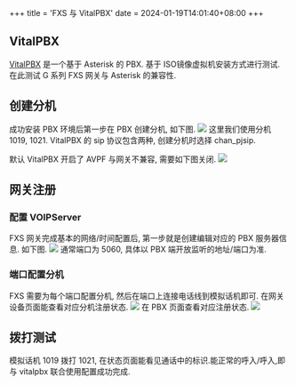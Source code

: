 +++
title = 'FXS 与 VitalPBX'
date = 2024-01-19T14:01:40+08:00
+++

## VitalPBX
[VitalPBX](https://vitalpbx.com/) 是一个基于 Asterisk 的 PBX. 基于 ISO镜像虚拟机安装方式进行测试.
在此测试 G 系列 FXS 网关与 Asterisk 的兼容性.


## 创建分机
成功安装 PBX 环境后第一步在 PBX 创建分机, 如下图.
![](/GatewayPBX/img/vitalpbx/vitalpbx_add_pjsip_exten.png)
这里我们使用分机 1019, 1021.
VitalPBX 的 sip 协议包含两种, 创建分机时选择 chan_pjsip. 

默认 VitalPBX 开启了 AVPF 与网关不兼容, 需要如下图关闭.
![](/GatewayPBX/img/vitalpbx/vitalpbx_avpf.png)

## 网关注册
### 配置 VOIPServer
FXS 网关完成基本的网络/时间配置后, 第一步就是创建编辑对应的 PBX 服务器信息. 如下图.
![](/GatewayPBX/img/vitalpbx/gateway_voipserver.png)
通常端口为 5060, 具体以 PBX 端开放监听的地址/端口为准.

### 端口配置分机
FXS 需要为每个端口配置分机, 然后在端口上连接电话线到模拟话机即可.
在网关设备页面能查看对应分机注册状态.
![](/GatewayPBX/img/vitalpbx/gateway_dashboard_status.png)
在 PBX 页面查看对应注册状态.
![](/GatewayPBX/img/vitalpbx/vitalpbx_reg_status.png)

## 拨打测试
模拟话机 1019 拨打 1021, 在状态页面能看见通话中的标识.能正常的呼入/呼入,即与 vitalpbx 联合使用配置成功完成.